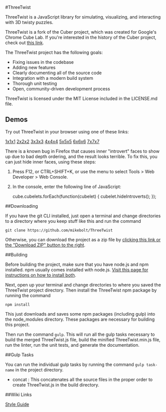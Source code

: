 #ThreeTwist

ThreeTwist is a JavaScript library for simulating, visualizing, and interacting with 3D twisty puzzles.

ThreeTwist is a fork of the Cuber project, which was created for Google's Chrome Cube Lab. If you're
interested in the history of the Cuber project, check out [this link](http://stewd.io/w/rubikscube).

The ThreeTwist project has the following goals:

- Fixing issues in the codebase
- Adding new features
- Clearly documenting all of the source code
- Integration with a modern build system
- Thorough unit testing
- Open, community-driven development process

ThreeTwist is licensed under the MIT License included in the LICENSE.md file.

## Demos

Try out ThreeTwist in your browser using one of these links:

[1x1x1](https://mikebolt.github.io/ThreeTwist/examples/example_1.html) [2x2x2](https://mikebolt.github.io/ThreeTwist/examples/example_2.html) [3x3x3](https://mikebolt.github.io/ThreeTwist/examples/example_3.html) [4x4x4](https://mikebolt.github.io/ThreeTwist/examples/example_4.html) [5x5x5](https://mikebolt.github.io/ThreeTwist/examples/example_4.html) [6x6x6](https://mikebolt.github.io/ThreeTwist/examples/example_6.html) [7x7x7](https://mikebolt.github.io/ThreeTwist/examples/example_7.html)

There is a known bug in Firefox that causes inner "introvert" faces to show up due to bad depth ordering, and the result looks terrible. To fix this, you can just hide inner faces, using these steps:

1. Press F12, or CTRL+SHIFT+K, or use the menu to select Tools > Web Developer > Web Console.

2. In the console, enter the following line of JavaScript:

    cube.cubelets.forEach(function(cubelet) { cubelet.hideIntroverts(); });

##Downloading

If you have the git CLI installed, just open a terminal and change directories to a directory where you keep stuff like this and run the command

    git clone https://github.com/mikebolt/ThreeTwist

Otherwise, you can download the project as a zip file by [clicking this link or the "Download ZIP" button to the right](https://github.com/mikebolt/ThreeTwist/archive/master.zip).

##Building

Before building the project, make sure that you have node.js and npm installed. npm usually comes installed with node.js. [Visit this page for instructions on how to install both](https://docs.npmjs.com/getting-started/installing-node).

Next, open up your terminal and change directories to where you saved the ThreeTwist project directory. Then install the ThreeTwist npm package by running the command

    npm install

This just downloads and saves some npm packages (including gulp) into the node_modules directory. These packages are necessary for building this project.

Then run the command `gulp`. This will run all the gulp tasks necessary to build the merged ThreeTwist.js file, build the minified ThreeTwist.min.js file, run the linter, run the unit tests, and generate the documentation.

##Gulp Tasks

You can run the individual gulp tasks by running the command `gulp task-name` in the project directory.

- concat : This concatenates all the source files in the proper order to create ThreeTwist.js in the build directory.

##Wiki Links

[Style Guide](https://github.com/mikebolt/ThreeTwist/wiki/Style-Guide)
